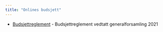 ```yaml
---
title: "Onlines budsjett"
---
```


- [Budsjettreglement](https://online.ntnu.no/wiki/online/info/innsikt-og-interface/budsjett/budsjettreglement) - Budsjettreglement vedtatt generalforsamling 2021